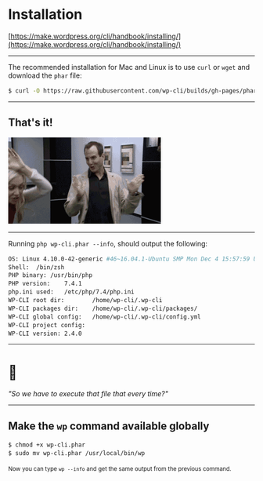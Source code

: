 # Installation

[https://make.wordpress.org/cli/handbook/installing/](https://make.wordpress.org/cli/handbook/installing/)

---

The recommended installation for Mac and Linux is to use `curl` or `wget` and download the `phar` file:

```bash
$ curl -O https://raw.githubusercontent.com/wp-cli/builds/gh-pages/phar/wp-cli.phar
```

---

## That's it!

![Chicken Dance | Arrested Development](./chicken-dance.gif)

---

Running `php wp-cli.phar --info`, should output the following:

```bash
OS:	Linux 4.10.0-42-generic #46~16.04.1-Ubuntu SMP Mon Dec 4 15:57:59 UTC 2017 x86_64
Shell:	/bin/zsh
PHP binary:	/usr/bin/php
PHP version:	7.4.1
php.ini used:	/etc/php/7.4/php.ini
WP-CLI root dir:        /home/wp-cli/.wp-cli
WP-CLI packages dir:    /home/wp-cli/.wp-cli/packages/
WP-CLI global config:   /home/wp-cli/.wp-cli/config.yml
WP-CLI project config:
WP-CLI version:	2.4.0
```

---

# 🧐

_"So we have to execute that file that every time?"_

---

## Make the `wp` command available globally

```bash
$ chmod +x wp-cli.phar
$ sudo mv wp-cli.phar /usr/local/bin/wp
```

<small>Now you can type `wp --info` and get the same output from the previous command.</small>